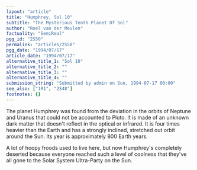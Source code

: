 ```yaml
---
layout: "article"
title: "Humphrey, Sol 10"
subtitle: "The Mysterious Tenth Planet Of Sol"
author: "Roel van der Meulen"
factuality: "SemiReal"
pgg_id: "2S50"
permalink: "articles/2S50"
pgg_date: "1994/07/17"
article_date: "1994/07/17"
alternative_title_1: "Sol 10"
alternative_title_2: ""
alternative_title_3: ""
alternative_title_4: ""
submission_string: "Submitted by admin on Sun, 1994-07-17 00:00"
see_also: ["1R1", "2S48"]
footnotes: {}
---
```

<div>
<p>The planet Humphrey was found from the deviation in the orbits of Neptune and Uranus that could not be accounted to Pluto. It is made of an unknown dark matter that doesn't reflect in the optical or infrared. It is four times heavier than the Earth and has a strongly inclined, stretched out orbit around the Sun. Its year is approximately 800 Earth years.</p>
<p>A lot of hoopy froods used to live here, but now Humphrey's completely deserted because everyone reached such a level of coolness that they've all gone to the Solar System Ultra-Party on the Sun.</p>
</div>
